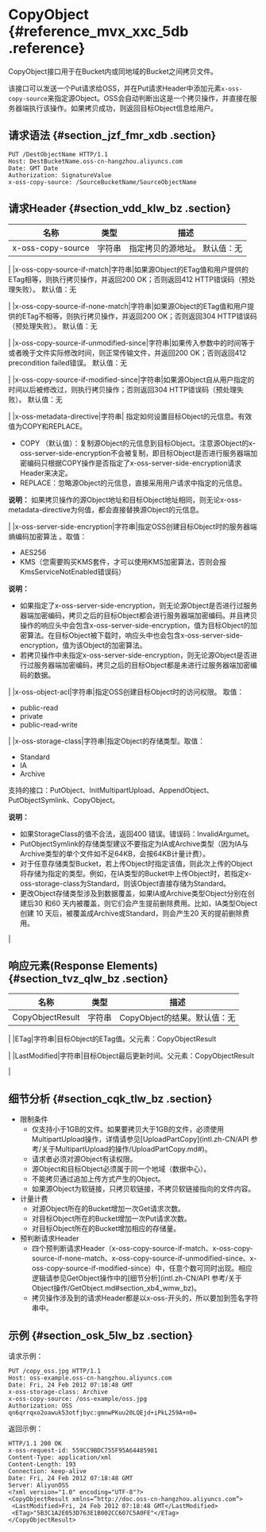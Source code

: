 # CopyObject {#reference_mvx_xxc_5db .reference}

CopyObject接口用于在Bucket内或同地域的Bucket之间拷贝文件。

该接口可以发送一个Put请求给OSS，并在Put请求Header中添加元素`x-oss-copy-source`来指定源Object。OSS会自动判断出这是一个拷贝操作，并直接在服务器端执行该操作。如果拷贝成功，则返回目标Object信息给用户。

## 请求语法 {#section_jzf_fmr_xdb .section}

```
PUT /DestObjectName HTTP/1.1
Host: DestBucketName.oss-cn-hangzhou.aliyuncs.com
Date: GMT Date
Authorization: SignatureValue
x-oss-copy-source: /SourceBucketName/SourceObjectName
```

## 请求Header {#section_vdd_klw_bz .section}

|名称|类型|描述|
|--|--|--|
|x-oss-copy-source|字符串|指定拷贝的源地址。 默认值：无

|
|x-oss-copy-source-if-match|字符串|如果源Object的ETag值和用户提供的ETag相等，则执行拷贝操作，并返回200 OK；否则返回412 HTTP错误码（预处理失败）。 默认值：无

|
|x-oss-copy-source-if-none-match|字符串|如果源Object的ETag值和用户提供的ETag不相等，则执行拷贝操作，并返回200 OK；否则返回304 HTTP错误码（预处理失败）。 默认值：无

|
|x-oss-copy-source-if-unmodified-since|字符串|如果传入参数中的时间等于或者晚于文件实际修改时间，则正常传输文件，并返回200 OK；否则返回412 precondition failed错误。 默认值：无

|
|x-oss-copy-source-if-modified-since|字符串|如果源Object自从用户指定的时间以后被修改过，则执行拷贝操作；否则返回304 HTTP错误码（预处理失败）。 默认值：无

|
|x-oss-metadata-directive|字符串| 指定如何设置目标Object的元信息。有效值为COPY和REPLACE。

-   COPY （默认值）：复制源Object的元信息到目标Object。注意源Object的x-oss-server-side-encryption不会被复制，即目标Object是否进行服务器端加密编码只根据COPY操作是否指定了x-oss-server-side-encryption请求Header来决定。
-   REPLACE：忽略源Object的元信息，直接采用用户请求中指定的元信息。

**说明：** 如果拷贝操作的源Object地址和目标Object地址相同，则无论x-oss-metadata-directive为何值，都会直接替换源Object的元信息。

 |
|x-oss-server-side-encryption|字符串|指定OSS创建目标Object时的服务器端熵编码加密算法 。取值：

-   AES256
-   KMS（您需要购买KMS套件，才可以使用KMS加密算法，否则会报KmsServiceNotEnabled错误码）

**说明：** 

-   如果指定了x-oss-server-side-encryption，则无论源Object是否进行过服务器端加密编码，拷贝之后的目标Object都会进行服务器端加密编码。并且拷贝操作的响应头中会包含x-oss-server-side-encryption，值为目标Object的加密算法。在目标Object被下载时，响应头中也会包含x-oss-server-side-encryption，值为该Object的加密算法。
-   若拷贝操作中未指定x-oss-server-side-encryption，则无论源Object是否进行过服务器端加密编码，拷贝之后的目标Object都是未进行过服务器端加密编码的数据。

|
|x-oss-object-acl|字符串|指定OSS创建目标Object时的访问权限。 取值：

-   public-read
-   private
-   public-read-write

|
|x-oss-storage-class|字符串|指定Object的存储类型。取值：

-   Standard
-   IA
-   Archive

支持的接口：PutObject、InitMultipartUpload、AppendObject、 PutObjectSymlink、CopyObject。

**说明：** 

-   如果StorageClass的值不合法，返回400 错误。错误码：InvalidArgumet。
-   PutObjectSymlink的存储类型建议不要指定为IA或Archive类型（因为IA与Archive类型的单个文件如不足64KB，会按64KB计量计费）。
-   对于任意存储类型Bucket，若上传Object时指定该值，则此次上传的Object将存储为指定的类型。例如，在IA类型的Bucket中上传Object时，若指定x-oss-storage-class为Standard，则该Object直接存储为Standard。
-   更改Object存储类型涉及到数据覆盖，如果IA或Archive类型Object分别在创建后30 和60 天内被覆盖，则它们会产生提前删除费用。比如，IA类型Object创建 10 天后，被覆盖成Archive或Standard，则会产生20 天的提前删除费用。

|

## 响应元素\(Response Elements\) {#section_tvz_qlw_bz .section}

|名称|类型|描述|
|--|--|--|
|CopyObjectResult|字符串|CopyObject的结果。默认值：无

|
|ETag|字符串|目标Object的ETag值。父元素：CopyObjectResult

|
|LastModified|字符串|目标Object最后更新时间。父元素：CopyObjectResult

|

## 细节分析 {#section_cqk_tlw_bz .section}

-   限制条件
    -   仅支持小于1GB的文件。如果要拷贝大于1GB的文件，必须使用MultipartUpload操作，详情请参见[UploadPartCopy](intl.zh-CN/API 参考/关于MultipartUpload的操作/UploadPartCopy.md#)。
    -   请求者必须对源Object有读权限。
    -   源Object和目标Object必须属于同一个地域（数据中心）。
    -   不能拷贝通过追加上传方式产生的Object。
    -   如果源Object为软链接，只拷贝软链接，不拷贝软链接指向的文件内容。
-   计量计费
    -   对源Object所在的Bucket增加一次Get请求次数。
    -   对目标Object所在的Bucket增加一次Put请求次数。
    -   对目标Object所在的Bucket增加相应的存储量。
-   预判断请求Header
    -   四个预判断请求Header（x-oss-copy-source-if-match、x-oss-copy-source-if-none-match、x-oss-copy-source-if-unmodified-since、x-oss-copy-source-if-modified-since）中，任意个数可同时出现。相应逻辑请参见GetObject操作中的[细节分析](intl.zh-CN/API 参考/关于Object操作/GetObject.md#section_xb4_wmw_bz)。
    -   拷贝操作涉及到的请求Header都是以x-oss-开头的，所以要加到签名字符串中。

## 示例 {#section_osk_5lw_bz .section}

请求示例：

```
PUT /copy_oss.jpg HTTP/1.1 
Host: oss-example.oss-cn-hangzhou.aliyuncs.com 
Date: Fri, 24 Feb 2012 07:18:48 GMT 
x-oss-storage-class: Archive
x-oss-copy-source: /oss-example/oss.jpg 
Authorization: OSS qn6qrrqxo2oawuk53otfjbyc:gmnwPKuu20LQEjd+iPkL259A+n0=
```

返回示例：

```
HTTP/1.1 200 OK
x-oss-request-id: 559CC9BDC755F95A64485981
Content-Type: application/xml
Content-Length: 193
Connection: keep-alive
Date: Fri, 24 Feb 2012 07:18:48 GMT
Server: AliyunOSS
<?xml version="1.0" encoding="UTF-8"?>
<CopyObjectResult xmlns=”http://doc.oss-cn-hangzhou.aliyuncs.com”>
 <LastModified>Fri, 24 Feb 2012 07:18:48 GMT</LastModified>
 <ETag>"5B3C1A2E053D763E1B002CC607C5A0FE"</ETag>
</CopyObjectResult>
```

